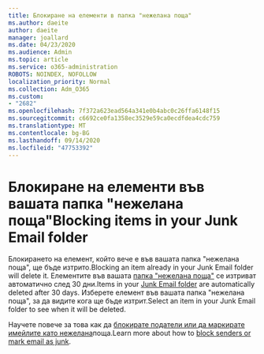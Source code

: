 ```yaml
---
title: Блокиране на елементи в папка "нежелана поща"
ms.author: daeite
author: daeite
manager: joallard
ms.date: 04/23/2020
ms.audience: Admin
ms.topic: article
ms.service: o365-administration
ROBOTS: NOINDEX, NOFOLLOW
localization_priority: Normal
ms.collection: Adm_O365
ms.custom:
- "2682"
ms.openlocfilehash: 7f372a623ead564a341e0b4abc0c26ffa6148f15
ms.sourcegitcommit: c6692ce0fa1358ec3529e59ca0ecdfdea4cdc759
ms.translationtype: MT
ms.contentlocale: bg-BG
ms.lasthandoff: 09/14/2020
ms.locfileid: "47753392"
---
```

# <a name="blocking-items-in-your-junk-email-folder"></a><span data-ttu-id="a5ce7-102">Блокиране на елементи във вашата папка "нежелана поща"</span><span class="sxs-lookup"><span data-stu-id="a5ce7-102">Blocking items in your Junk Email folder</span></span>

<span data-ttu-id="a5ce7-103">Блокирането на елемент, който вече е във вашата папка "нежелана поща", ще бъде изтрито.</span><span class="sxs-lookup"><span data-stu-id="a5ce7-103">Blocking an item already in your Junk Email folder will delete it.</span></span> <span data-ttu-id="a5ce7-104">Елементите във вашата [папка "нежелана поща"](https://outlook.live.com/mail/junkemail) се изтриват автоматично след 30 дни.</span><span class="sxs-lookup"><span data-stu-id="a5ce7-104">Items in your [Junk Email folder](https://outlook.live.com/mail/junkemail) are automatically deleted after 30 days.</span></span> <span data-ttu-id="a5ce7-105">Изберете елемент във вашата папка "нежелана поща", за да видите кога ще бъде изтрит.</span><span class="sxs-lookup"><span data-stu-id="a5ce7-105">Select an item in your Junk Email folder to see when it will be deleted.</span></span>

<span data-ttu-id="a5ce7-106">Научете повече за това как да [блокирате податели или да маркирате имейлите като нежелана](https://support.office.com/article/a3ece97b-82f8-4a5e-9ac3-e92fa6427ae4)поща.</span><span class="sxs-lookup"><span data-stu-id="a5ce7-106">Learn more about how to [block senders or mark email as junk](https://support.office.com/article/a3ece97b-82f8-4a5e-9ac3-e92fa6427ae4).</span></span>